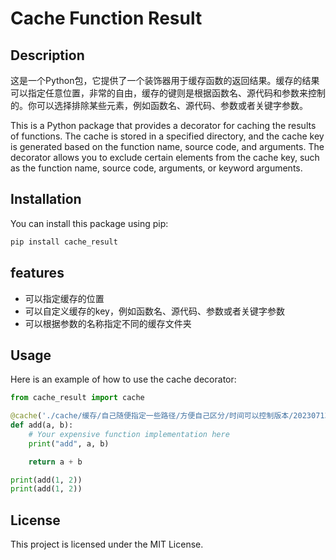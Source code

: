 # Cache Function Result

## Description

这是一个Python包，它提供了一个装饰器用于缓存函数的返回结果。缓存的结果可以指定任意位置，非常的自由，缓存的键则是根据函数名、源代码和参数来控制的。你可以选择排除某些元素，例如函数名、源代码、参数或者关键字参数。

This is a Python package that provides a decorator for caching the results of functions. The cache is stored in a specified directory, and the cache key is generated based on the function name, source code, and arguments. The decorator allows you to exclude certain elements from the cache key, such as the function name, source code, arguments, or keyword arguments.


## Installation

You can install this package using pip:

```bash
pip install cache_result
```

## features

- 可以指定缓存的位置
- 可以自定义缓存的key，例如函数名、源代码、参数或者关键字参数
- 可以根据参数的名称指定不同的缓存文件夹


## Usage

Here is an example of how to use the cache decorator:

```python
from cache_result import cache

@cache('./cache/缓存/自己随便指定一些路径/方便自己区分/时间可以控制版本/20230713/add', exclude=['func_name'], is_print=True)
def add(a, b):
    # Your expensive function implementation here
    print("add", a, b)

    return a + b

print(add(1, 2))
print(add(1, 2))
```

## License

This project is licensed under the MIT License.

